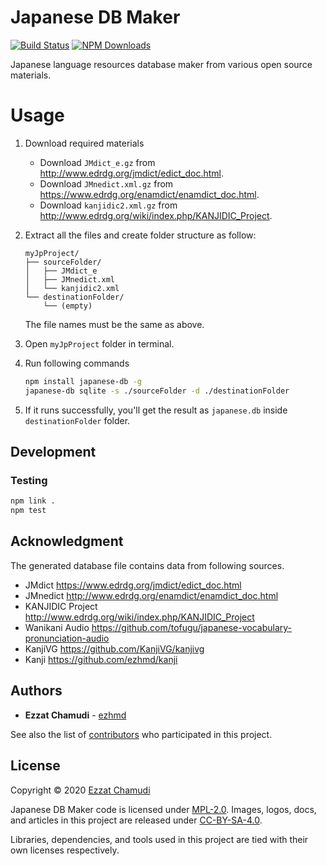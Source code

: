 # Japanese DB Maker

[![Build Status](https://travis-ci.org/ezhmd/japanese-db.svg?branch=master)](https://travis-ci.org/ezhmd/japanese-db) [![NPM Downloads](https://img.shields.io/npm/dm/japanese-db?label=downloads)](https://www.npmjs.com/package/japanese-db)

Japanese language resources database maker from various open source materials.

# Usage
1. Download required materials
    - Download `JMdict_e.gz` from http://www.edrdg.org/jmdict/edict_doc.html.
    - Download `JMnedict.xml.gz` from https://www.edrdg.org/enamdict/enamdict_doc.html.
    - Download `kanjidic2.xml.gz` from http://www.edrdg.org/wiki/index.php/KANJIDIC_Project.

1. Extract all the files and create folder structure as follow:
    ```
    myJpProject/
    ├── sourceFolder/
    │   ├── JMdict_e
    │   ├── JMnedict.xml
    │   └── kanjidic2.xml
    └── destinationFolder/
        └── (empty)
    ```

    The file names must be the same as above.

1. Open `myJpProject` folder in terminal.

1. Run following commands

    ```sh
    npm install japanese-db -g
    japanese-db sqlite -s ./sourceFolder -d ./destinationFolder
    ```

1. If it runs successfully, you'll get the result as `japanese.db` inside `destinationFolder` folder.

## Development

### Testing
```sh
npm link .
npm test
```

## Acknowledgment

The generated database file contains data from following sources.

- JMdict https://www.edrdg.org/jmdict/edict_doc.html
- JMnedict http://www.edrdg.org/enamdict/enamdict_doc.html
- KANJIDIC Project http://www.edrdg.org/wiki/index.php/KANJIDIC_Project
- Wanikani Audio https://github.com/tofugu/japanese-vocabulary-pronunciation-audio
- KanjiVG https://github.com/KanjiVG/kanjivg
- Kanji https://github.com/ezhmd/kanji

## Authors

* **Ezzat Chamudi** - [ezhmd](https://github.com/ezhmd)

See also the list of [contributors](https://github.com/ezhmd/japanese-db/graphs/contributors) who participated in this project.

## License

Copyright © 2020 [Ezzat Chamudi](https://github.com/ezhmd)

Japanese DB Maker code is licensed under [MPL-2.0](https://www.mozilla.org/en-US/MPL/2.0/). Images, logos, docs, and articles in this project are released under [CC-BY-SA-4.0](https://creativecommons.org/licenses/by-sa/4.0/legalcode).

Libraries, dependencies, and tools used in this project are tied with their own licenses respectively.

